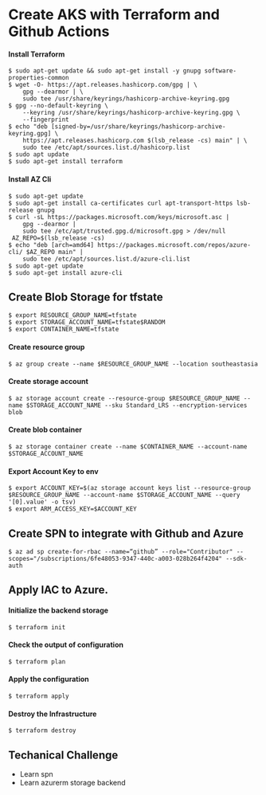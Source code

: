 
# Create AKS with Terraform and Github Actions

#### Install Terraform 
<pre><code>$ sudo apt-get update && sudo apt-get install -y gnupg software-properties-common 
$ wget -O- https://apt.releases.hashicorp.com/gpg | \
    gpg --dearmor | \
    sudo tee /usr/share/keyrings/hashicorp-archive-keyring.gpg
$ gpg --no-default-keyring \
    --keyring /usr/share/keyrings/hashicorp-archive-keyring.gpg \
    --fingerprint
$ echo "deb [signed-by=/usr/share/keyrings/hashicorp-archive-keyring.gpg] \
    https://apt.releases.hashicorp.com $(lsb_release -cs) main" | \
    sudo tee /etc/apt/sources.list.d/hashicorp.list
$ sudo apt update
$ sudo apt-get install terraform
</code></pre>

#### Install AZ Cli
<pre><code>$ sudo apt-get update
$ sudo apt-get install ca-certificates curl apt-transport-https lsb-release gnupg
$ curl -sL https://packages.microsoft.com/keys/microsoft.asc |
    gpg --dearmor |
    sudo tee /etc/apt/trusted.gpg.d/microsoft.gpg > /dev/null
 AZ_REPO=$(lsb_release -cs)
$ echo "deb [arch=amd64] https://packages.microsoft.com/repos/azure-cli/ $AZ_REPO main" |
    sudo tee /etc/apt/sources.list.d/azure-cli.list
$ sudo apt-get update
$ sudo apt-get install azure-cli
</code></pre>

## Create Blob Storage for tfstate
 <pre><code>$ export RESOURCE_GROUP_NAME=tfstate
$ export STORAGE_ACCOUNT_NAME=tfstate$RANDOM
$ export CONTAINER_NAME=tfstate</code></pre>

#### Create resource group
 <pre><code>$ az group create --name $RESOURCE_GROUP_NAME --location southeastasia</code></pre>

#### Create storage account
 <pre><code>$ az storage account create --resource-group $RESOURCE_GROUP_NAME --name $STORAGE_ACCOUNT_NAME --sku Standard_LRS --encryption-services blob</code></pre>

#### Create blob container
 <pre><code>$ az storage container create --name $CONTAINER_NAME --account-name $STORAGE_ACCOUNT_NAME</code></pre>

#### Export Account Key to env
 <pre><code>$ export ACCOUNT_KEY=$(az storage account keys list --resource-group $RESOURCE_GROUP_NAME --account-name $STORAGE_ACCOUNT_NAME --query '[0].value' -o tsv)
$ export ARM_ACCESS_KEY=$ACCOUNT_KEY</code></pre>

## Create SPN to integrate with Github and Azure
 <pre><code>$ az ad sp create-for-rbac --name=“github” --role="Contributor" --scopes="/subscriptions/6fe48053-9347-440c-a003-028b264f4204" --sdk-auth</code></pre>

## Apply IAC to Azure.
#### Initialize the backend storage
<pre><code>$ terraform init </code></pre>
#### Check the output of configuration
<pre><code>$ terraform plan </code></pre>
#### Apply the configuration
<pre><code>$ terraform apply </code></pre>
#### Destroy the Infrastructure
<pre><code>$ terraform destroy </code></pre>

## Techanical Challenge

- Learn spn
- Learn azurerm storage backend